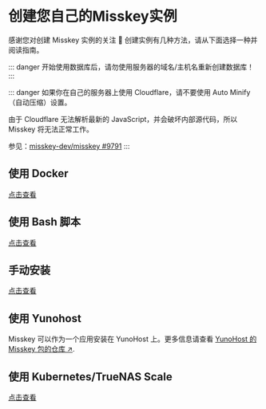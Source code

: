 # 创建您自己的Misskey实例
感谢您对创建 Misskey 实例的关注 🚀
创建实例有几种方法，请从下面选择一种并阅读指南。

::: danger
开始使用数据库后，请勿使用服务器的域名/主机名重新创建数据库！
:::

::: danger
如果你在自己的服务器上使用 Cloudflare，请不要使用 Auto Minify（自动压缩）设置。

由于 Cloudflare 无法解析最新的 JavaScript，并会破坏内部源代码，所以 Misskey 将无法正常工作。

参见：[misskey-dev/misskey #9791](https://github.com/misskey-dev/misskey/issues/9791)
:::

## 使用 Docker
[点击查看](./install/docker.html)

## 使用 Bash 脚本
[点击查看](./install/bash.html)

## 手动安装
[点击查看](./install/manual.html)

## 使用 Yunohost
Misskey 可以作为一个应用安装在 YunoHost 上。更多信息请查看 [YunoHost 的 Misskey 包的仓库 ↗](https://github.com/YunoHost-Apps/misskey_ynh).

## 使用 Kubernetes/TrueNAS Scale
[点击查看](./install/kubernetes.html)
